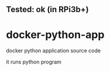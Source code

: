 ## Tested: ok (in RPi3b+)

# docker-python-app
docker python application source code

it runs python program
